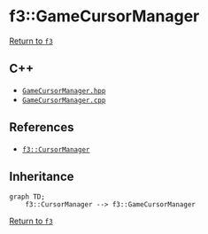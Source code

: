 # f3::GameCursorManager

[Return to `f3`](/docs/f3.md)

## C++

- [`GameCursorManager.hpp`](/src/f3/GameCursorManager.hpp)
- [`GameCursorManager.cpp`](/src/f3/GameCursorManager.cpp)

## References

- [`f3::CursorManager`](/docs/f3/CursorManager.md)

## Inheritance

```mermaid
graph TD;
    f3::CursorManager --> f3::GameCursorManager
```

[Return to `f3`](/docs/f3.md)